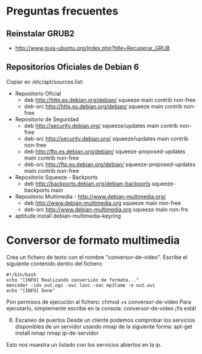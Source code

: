 

# Preguntas frecuentes

## Reinstalar GRUB2

* http://www.guia-ubuntu.org/index.php?title=Recuperar_GRUB

## Repositorios Oficiales de Debian 6

Copiar en /etc/apt/sources.list:

* Repositorio Oficial
    * deb http://http.es.debian.org/debian/ squeeze main contrib non-free
    * deb-src http://http.es.debian.org/debian/ squeeze main contrib non-free
* Repositorio de Seguridad
    * deb http://security.debian.org/ squeeze/updates main contrib non-free
    * deb-src http://security.debian.org/ squeeze/updates main contrib non-free
    * deb http://ftp.es.debian.org/debian/ squeeze-proposed-updates main contrib non-free
    * deb-src http://ftp.es.debian.org/debian/ squeeze-proposed-updates main contrib non-free
* Repositorio Squeeze - Backports
    * deb http://backports.debian.org/debian-backports squeeze-backports main
* Repositorio Multimedia - http://www.debian-multimedia.org/
    * deb http://www.debian-multimedia.org squeeze main non-free
    * deb-src http://www.debian-multimedia.org squeeze main non-fre
* aptitude install debian-multimedia-keyring

# Conversor de formato multimedia

Crea un fichero de texto con el nombre "conversor-de-video". Escribe el siguiente contenido dentro del fichero:
```
#!/bin/bash
echo "[INFO] Realizando conversión de formato..."
mencoder -idx out.ogv -ovc lavc -oac mp3lame -o out.avi
echo "[INFO] Done"
```
Pon permisos de ejecución al fichero: chmod +x conversor-de-video
Para ejecutarlo, simplemente escribe en la consola: conversor-de-video
¡Ya está!

6. Escaneo de puertos
Desde un cliente podemos comprobar los servicios disponibles de un servidor usando nmap de la siguiente forma:
apt-get install nmap
nmap ip-de-servidor

Esto nos muestra un listado con los servicios abiertos en la ip.
